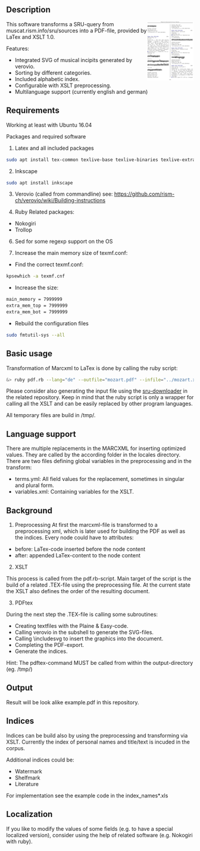 Description
-----------
<img align="right" width="25%" height="25%" style="border:3 solid black" src="example/example.png">

This software transforms a SRU-query from muscat.rism.info/sru/sources into a PDF-file, provided by LaTex and XSLT 1.0.

Features:
* Integrated SVG of musical incipits generated by verovio.
* Sorting by different categories.
* Included alphabetic index.
* Configurable with XSLT preprocessing.
* Multilanguage support (currently english and german)


Requirements
-------------
Working at least with Ubuntu 16.04

Packages and required software

1. Latex and all included packages
```bash
sudo apt install tex-common texlive-base texlive-binaries texlive-extra-utils texlive-font-utils texlive-fonts-recommended texlive-generic-recommended texlive-latex-base texlive-latex-extra texlive-latex-recommended texlive-pictures texlive-pstricks texlive-lang-german rubber sed
```
2. Inkscape
```bash
sudo apt install inkscape 
```
3. Verovio (called from commandline)
see: https://github.com/rism-ch/verovio/wiki/Building-instructions

4. Ruby
Related packages:
* Nokogiri
* Trollop

6. Sed for some regexp support on the OS

7. Increase the main memory size of texmf.conf:
* Find the correct texmf.conf: 
```bash
kpsewhich -a texmf.cnf
```
* Increase the size:
```latex
main_memory = 7999999
extra_mem_top = 7999999
extra_mem_bot = 7999999
```
* Rebuild the configuration files
```bash
sudo fmtutil-sys --all
```

Basic usage
-----------

Transformation of Marcxml to LaTex is done by calling the ruby script:
```bash
&> ruby pdf.rb --lang="de" --outfile="mozart.pdf" --infile="../mozart.xml"
```
Please consider also generating the input file using the [sru-downloader](https://github.com/rism-international/sru-downloader) in the related repository.
Keep in mind that the ruby script is only a wrapper for calling all the XSLT and can be easily replaced by other program languages.

All temporary files are build in /tmp/.

Language support
-----------------
There are multiple replacements in the MARCXML for inserting optimized values.
They are called by the according folder in the locales directory.
There are two files defining global variables in the preprocessing and in the transform:
* terms.yml: All field values for the replacement, sometimes in singular and plural form.
* variables.xml: Containing variables for the XSLT.

Background
-----------
1. Preprocessing
At first the marcxml-file is transformed to a preprocessing xml, which is later used for building the PDF as well as the indices. Every node could have to attributes:
* before: LaTex-code inserted before the node content
* after: appended LaTex-content to the node content

2. XSLT

This process is called from the pdf.rb-script. Main target of the script is the build of a related .TEX-file using the preprocessing file. At the current state the XSLT also defines the order of the resulting document.

3. PDFtex

During the next step the .TEX-file is calling some subroutines:
* Creating textfiles with the Plaine & Easy-code.
* Calling verovio in the subshell to generate the SVG-files.
* Calling \includesvg to insert the graphics into the document.
* Completing the PDF-export.
* Generate the indices.

Hint: The pdftex-command MUST be called from within the output-directory (eg. /tmp/)

Output
------
Result will be look alike example.pdf in this repository.

Indices
-------
Indices can be build also by using the preprocessing and transforming via XSLT. Currently the index of personal names and title/text is incuded in the corpus.

Additional indices could be:
* Watermark
* Shelfmark
* Literature

For implementation see the example code in the index_names*.xls

Localization
--------------

If you like to modify the values of some fields (e.g. to have a special localized version), consider using the help of related software (e.g. Nokogiri with ruby).


